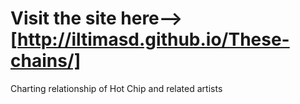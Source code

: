 # Visit the site here-->[http://iltimasd.github.io/These-chains/]
Charting relationship of Hot Chip and related artists
